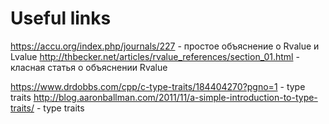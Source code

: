 # Useful links
https://accu.org/index.php/journals/227 - простое объяснение о Rvalue и Lvalue
http://thbecker.net/articles/rvalue_references/section_01.html - класная статья о объяснении Rvalue

https://www.drdobbs.com/cpp/c-type-traits/184404270?pgno=1 - type traits
http://blog.aaronballman.com/2011/11/a-simple-introduction-to-type-traits/ - type traits

